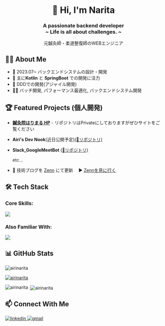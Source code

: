 
<h1 align="center">👋 Hi, I'm Narita</h1>
<h3 align="center">A passionate backend developer<br>~ Life is all about challenges. ~</h3>

<p align="center">元鍼灸師・柔道整復師のWEBエンジニア</p>



## 👨‍💻 About Me
- 🔭 2023.07~ バックエンドシステムの設計・開発
- 🌱 主に**Kotlin** と **SpringBoot** での開発に注力
- 🚀 DDDでの開発(アジャイル開発)
- 👨‍💻 バッチ開発, パフォーマンス最適化, バックエンドシステム開発

## 🏆 Featured Projects (個人開発)
- [**鍼灸院はりまる HP**](https://www.shinkyu-harimaru.com/) - リポジトリはPrivateにしておりますがぜひサイトをご覧ください
- **Airi's Dev Nook**(近日公開予定)[(📍リポジトリ)](https://github.com/AiriNarita/airi-hp)
- **Slack_GoogleMeetBot** [(📍リポジトリ)](https://github.com/AiriNarita/Slack_GoogleMeetBot)

   etc...

- 📝 技術ブログを [Zenn](https://zenn.dev/airiswim) にて更新　  ▶️ [Zennを見に行く](https://zenn.dev/airiswim) 

## 🛠️ Tech Stack

### Core Skills:
<p align="left">
  <a href="https://skillicons.dev">
    <img src="https://skillicons.dev/icons?i=kotlin,spring,java,aws,mysql,haskell" />
  </a>
</p>

### Also Familiar With:
<p align="left">
  <a href="https://skillicons.dev">
    <img src="https://skillicons.dev/icons?i=js,ts,react,nextjs,redis,linux,docker,html,css,nginx,ruby,vue" />
  </a>
</p>

## 📊 GitHub Stats

<p align="left"> <img src="https://komarev.com/ghpvc/?username=airinarita&label=Profile%20views&color=0e75b6&style=flat" alt="airinarita" /> </p>

<p align="left"> <a href="https://github.com/ryo-ma/github-profile-trophy"><img src="https://github-profile-trophy.vercel.app/?username=airinarita" alt="airinarita" /></a> </p>




<p><img align="left" src="https://github-readme-stats.vercel.app/api/top-langs?username=airinarita&show_icons=true&locale=en&layout=compact" alt="airinarita" /></p>

<p>&nbsp;<img align="center" src="https://github-readme-stats.vercel.app/api?username=airinarita&show_icons=true&locale=en" alt="airinarita" /></p>

## 📫 Connect With Me

<p align="left">
  <a href="https://linkedin.com/in/airinarita" target="_blank">
    <img src="https://img.shields.io/badge/LinkedIn-0077B5?style=for-the-badge&logo=linkedin&logoColor=white" alt="linkedin" />
  </a>
  <a href="airinarita.dev@gmail.com">
    <img src="https://img.shields.io/badge/Gmail-D14836?style=for-the-badge&logo=gmail&logoColor=white" alt="gmail" />
  </a>
</p>


